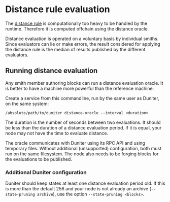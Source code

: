 # Distance rule evaluation

The [distance rule](https://duniter.org/blog/duniter-deep-dive-wot/) is computationally too heavy to be handled by the runtime. Therefore it is computed offchain using the distance oracle.

Distance evaluation is operated on a voluntary basis by individual smiths. Since evaluators can lie or make errors, the result considered for applying the distance rule is the median of results published by the different evaluators.

## Running distance evaluation

Any smith member authoring blocks can run a distance evaluation oracle. It is better to have a machine more powerful than the reference machine.

Create a service from this commandline, run by the same user as Duniter, on the same system:

    /absolute/path/to/duniter distance-oracle --interval <duration>

The duration is the number of seconds between two evaluations. It should be less than the duration of a distance evaluation period. If it is equal, your node may not have the time to evaluate distance.

The oracle communicates with Duniter using its RPC API and using temporary files. Without additional (unsupported) configuration, both must run on the same filesystem. The node also needs to be forging blocks for the evaluations to be published.

### Additional Duniter configuration

Duniter should keep states at least one distance evaluation period old. If this is more than the default 256 and your node is not already an archive (`--state-pruning archive`), use the option `--state-pruning <blocks>`.
